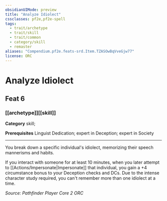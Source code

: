 ```yaml
---
obsidianUIMode: preview
title: "Analyze Idiolect"
cssclasses: pf2e,pf2e-spell
tags:
  - trait/archetype
  - trait/skill
  - trait/common
  - category/skill
  - remaster
aliases: "Compendium.pf2e.feats-srd.Item.TZASOwBqVveGjw77"
license: ORC
---
```

# Analyze Idiolect
## Feat 6
### [[archetype]][[skill]]

**Category** skill; 



**Prerequisites** Linguist Dedication; expert in Deception; expert in Society
* * *
You break down a specific individual's idiolect, memorizing their speech mannerisms and habits.

If you interact with someone for at least 10 minutes, when you later attempt to [[Actions/Impersonate|Impersonate]] that individual, you gain a +4 circumstance bonus to your Deception checks and DCs. Due to the intense character study required, you can't remember more than one idiolect at a time.

*Source: Pathfinder Player Core 2*
*ORC*
